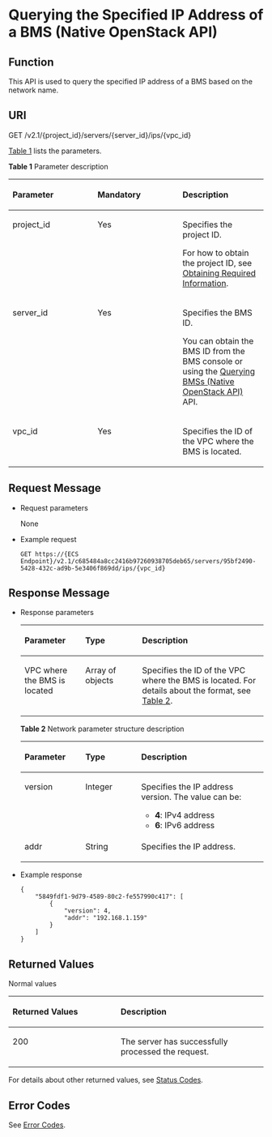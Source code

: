 # Querying the Specified IP Address of a BMS \(Native OpenStack API\)<a name="EN-US_TOPIC_0053158662"></a>

## Function<a name="section53922917165259"></a>

This API is used to query the specified IP address of a BMS based on the network name.

## URI<a name="section51121191165259"></a>

GET /v2.1/\{project\_id\}/servers/\{server\_id\}/ips/\{vpc\_id\}

[Table 1](#table6532183934016)  lists the parameters.

**Table  1**  Parameter description

<a name="table6532183934016"></a>
<table><thead align="left"><tr id="row1753243915409"><th class="cellrowborder" valign="top" width="33.33333333333333%" id="mcps1.2.4.1.1"><p id="p58268319165259"><a name="p58268319165259"></a><a name="p58268319165259"></a>Parameter</p>
</th>
<th class="cellrowborder" valign="top" width="33.33333333333333%" id="mcps1.2.4.1.2"><p id="p22113407165259"><a name="p22113407165259"></a><a name="p22113407165259"></a>Mandatory</p>
</th>
<th class="cellrowborder" valign="top" width="33.33333333333333%" id="mcps1.2.4.1.3"><p id="p46355523165259"><a name="p46355523165259"></a><a name="p46355523165259"></a>Description</p>
</th>
</tr>
</thead>
<tbody><tr id="row253363924014"><td class="cellrowborder" valign="top" width="33.33333333333333%" headers="mcps1.2.4.1.1 "><p id="p1217433165259"><a name="p1217433165259"></a><a name="p1217433165259"></a>project_id</p>
</td>
<td class="cellrowborder" valign="top" width="33.33333333333333%" headers="mcps1.2.4.1.2 "><p id="p31503226165259"><a name="p31503226165259"></a><a name="p31503226165259"></a>Yes</p>
</td>
<td class="cellrowborder" valign="top" width="33.33333333333333%" headers="mcps1.2.4.1.3 "><p id="p1624545165259"><a name="p1624545165259"></a><a name="p1624545165259"></a>Specifies the project ID.</p>
<p id="p9141450142010"><a name="p9141450142010"></a><a name="p9141450142010"></a>For how to obtain the project ID, see <a href="https://docs.otc.t-systems.com/en-us/api/apiug/apig-en-api-180328009.html" target="_blank" rel="noopener noreferrer">Obtaining Required Information</a>.</p>
</td>
</tr>
<tr id="row45331439194017"><td class="cellrowborder" valign="top" width="33.33333333333333%" headers="mcps1.2.4.1.1 "><p id="p43442641165259"><a name="p43442641165259"></a><a name="p43442641165259"></a>server_id</p>
</td>
<td class="cellrowborder" valign="top" width="33.33333333333333%" headers="mcps1.2.4.1.2 "><p id="p29193009165259"><a name="p29193009165259"></a><a name="p29193009165259"></a>Yes</p>
</td>
<td class="cellrowborder" valign="top" width="33.33333333333333%" headers="mcps1.2.4.1.3 "><p id="p15823538165259"><a name="p15823538165259"></a><a name="p15823538165259"></a>Specifies the <span id="text15688205618557"><a name="text15688205618557"></a><a name="text15688205618557"></a>BMS</span><span id="text3688155685511"><a name="text3688155685511"></a><a name="text3688155685511"></a></span> ID.</p>
<p id="p29791113277"><a name="p29791113277"></a><a name="p29791113277"></a>You can obtain the BMS ID from the <span id="en-us_topic_0113746489_text013014803615"><a name="en-us_topic_0113746489_text013014803615"></a><a name="en-us_topic_0113746489_text013014803615"></a>BMS</span><span id="en-us_topic_0113746489_text10131448133612"><a name="en-us_topic_0113746489_text10131448133612"></a><a name="en-us_topic_0113746489_text10131448133612"></a></span> console or using the <a href="querying-bmss-(native-openstack-api).md">Querying BMSs (Native OpenStack API)</a> API.</p>
</td>
</tr>
<tr id="row853312391409"><td class="cellrowborder" valign="top" width="33.33333333333333%" headers="mcps1.2.4.1.1 "><p id="p39194593144447"><a name="p39194593144447"></a><a name="p39194593144447"></a>vpc_id</p>
</td>
<td class="cellrowborder" valign="top" width="33.33333333333333%" headers="mcps1.2.4.1.2 "><p id="p20645494144447"><a name="p20645494144447"></a><a name="p20645494144447"></a>Yes</p>
</td>
<td class="cellrowborder" valign="top" width="33.33333333333333%" headers="mcps1.2.4.1.3 "><p id="p37275314377"><a name="p37275314377"></a><a name="p37275314377"></a>Specifies the ID of the VPC where the <span id="text107501551155019"><a name="text107501551155019"></a><a name="text107501551155019"></a>BMS</span><span id="text1375116517509"><a name="text1375116517509"></a><a name="text1375116517509"></a></span> is located.</p>
</td>
</tr>
</tbody>
</table>

## Request Message<a name="section8194118165259"></a>

-   Request parameters

    None

-   Example request

    ```
    GET https://{ECS Endpoint}/v2.1/c685484a8cc2416b97260938705deb65/servers/95bf2490-5428-432c-ad9b-5e3406f869dd/ips/{vpc_id}
    ```


## Response Message<a name="section58140617165259"></a>

-   Response parameters

    <a name="table56891490143956"></a>
    <table><thead align="left"><tr id="row33903869143956"><th class="cellrowborder" valign="top" width="25%" id="mcps1.1.4.1.1"><p id="p59978491115233"><a name="p59978491115233"></a><a name="p59978491115233"></a>Parameter</p>
    </th>
    <th class="cellrowborder" valign="top" width="23.369999999999997%" id="mcps1.1.4.1.2"><p id="p26419641115233"><a name="p26419641115233"></a><a name="p26419641115233"></a>Type</p>
    </th>
    <th class="cellrowborder" valign="top" width="51.629999999999995%" id="mcps1.1.4.1.3"><p id="p64181866115233"><a name="p64181866115233"></a><a name="p64181866115233"></a>Description</p>
    </th>
    </tr>
    </thead>
    <tbody><tr id="row33776430143956"><td class="cellrowborder" valign="top" width="25%" headers="mcps1.1.4.1.1 "><p id="p51536339143956"><a name="p51536339143956"></a><a name="p51536339143956"></a>VPC where the <span id="text116911512588"><a name="text116911512588"></a><a name="text116911512588"></a>BMS</span><span id="text1916975195810"><a name="text1916975195810"></a><a name="text1916975195810"></a></span> is located</p>
    </td>
    <td class="cellrowborder" valign="top" width="23.369999999999997%" headers="mcps1.1.4.1.2 "><p id="p13693953143956"><a name="p13693953143956"></a><a name="p13693953143956"></a>Array of objects</p>
    </td>
    <td class="cellrowborder" valign="top" width="51.629999999999995%" headers="mcps1.1.4.1.3 "><p id="p54366741143956"><a name="p54366741143956"></a><a name="p54366741143956"></a>Specifies the ID of the VPC where the <span id="text4819159125010"><a name="text4819159125010"></a><a name="text4819159125010"></a>BMS</span><span id="text1682018598500"><a name="text1682018598500"></a><a name="text1682018598500"></a></span> is located. For details about the format, see <a href="#table22651992144025">Table 2</a>.</p>
    </td>
    </tr>
    </tbody>
    </table>

    **Table  2**  Network parameter structure description

    <a name="table22651992144025"></a>
    <table><thead align="left"><tr id="row15576094144025"><th class="cellrowborder" valign="top" width="25.040000000000003%" id="mcps1.2.4.1.1"><p id="p18294205151113"><a name="p18294205151113"></a><a name="p18294205151113"></a>Parameter</p>
    </th>
    <th class="cellrowborder" valign="top" width="22.96%" id="mcps1.2.4.1.2"><p id="p52953511116"><a name="p52953511116"></a><a name="p52953511116"></a>Type</p>
    </th>
    <th class="cellrowborder" valign="top" width="52%" id="mcps1.2.4.1.3"><p id="p1329719531112"><a name="p1329719531112"></a><a name="p1329719531112"></a>Description</p>
    </th>
    </tr>
    </thead>
    <tbody><tr id="row1498246144025"><td class="cellrowborder" valign="top" width="25.040000000000003%" headers="mcps1.2.4.1.1 "><p id="p54249095144025"><a name="p54249095144025"></a><a name="p54249095144025"></a>version</p>
    </td>
    <td class="cellrowborder" valign="top" width="22.96%" headers="mcps1.2.4.1.2 "><p id="p32100540144025"><a name="p32100540144025"></a><a name="p32100540144025"></a>Integer</p>
    </td>
    <td class="cellrowborder" valign="top" width="52%" headers="mcps1.2.4.1.3 "><p id="p16571197144025"><a name="p16571197144025"></a><a name="p16571197144025"></a>Specifies the IP address version. The value can be:</p>
    <a name="ul95681331131713"></a><a name="ul95681331131713"></a><ul id="ul95681331131713"><li><strong id="en-us_topic_0053158696_b9297191175814"><a name="en-us_topic_0053158696_b9297191175814"></a><a name="en-us_topic_0053158696_b9297191175814"></a>4</strong>: IPv4 address</li><li><strong id="en-us_topic_0053158696_b17364111518584"><a name="en-us_topic_0053158696_b17364111518584"></a><a name="en-us_topic_0053158696_b17364111518584"></a>6</strong>: IPv6 address</li></ul>
    </td>
    </tr>
    <tr id="row14923052144025"><td class="cellrowborder" valign="top" width="25.040000000000003%" headers="mcps1.2.4.1.1 "><p id="p807709144025"><a name="p807709144025"></a><a name="p807709144025"></a>addr</p>
    </td>
    <td class="cellrowborder" valign="top" width="22.96%" headers="mcps1.2.4.1.2 "><p id="p65424470144025"><a name="p65424470144025"></a><a name="p65424470144025"></a>String</p>
    </td>
    <td class="cellrowborder" valign="top" width="52%" headers="mcps1.2.4.1.3 "><p id="p39086769144025"><a name="p39086769144025"></a><a name="p39086769144025"></a>Specifies the IP address.</p>
    </td>
    </tr>
    </tbody>
    </table>


-   Example response

    ```
    {
        "5849fdf1-9d79-4589-80c2-fe557990c417": [
            {
                "version": 4,
                "addr": "192.168.1.159"
            }
        ]
    }
    ```


## Returned Values<a name="section7610951"></a>

Normal values

<a name="en-us_topic_0106040941_table753804619176"></a>
<table><thead align="left"><tr id="en-us_topic_0106040941_row10735134615172"><th class="cellrowborder" valign="top" width="42.42%" id="mcps1.1.3.1.1"><p id="en-us_topic_0106040941_p19735204616177"><a name="en-us_topic_0106040941_p19735204616177"></a><a name="en-us_topic_0106040941_p19735204616177"></a>Returned Values</p>
</th>
<th class="cellrowborder" valign="top" width="57.58%" id="mcps1.1.3.1.2"><p id="en-us_topic_0106040941_p207355465176"><a name="en-us_topic_0106040941_p207355465176"></a><a name="en-us_topic_0106040941_p207355465176"></a>Description</p>
</th>
</tr>
</thead>
<tbody><tr id="en-us_topic_0106040941_row1473514621713"><td class="cellrowborder" valign="top" width="42.42%" headers="mcps1.1.3.1.1 "><p id="en-us_topic_0106040941_p13735144611178"><a name="en-us_topic_0106040941_p13735144611178"></a><a name="en-us_topic_0106040941_p13735144611178"></a>200</p>
</td>
<td class="cellrowborder" valign="top" width="57.58%" headers="mcps1.1.3.1.2 "><p id="en-us_topic_0106040941_p207351246161711"><a name="en-us_topic_0106040941_p207351246161711"></a><a name="en-us_topic_0106040941_p207351246161711"></a>The server has successfully processed the request.</p>
</td>
</tr>
</tbody>
</table>

For details about other returned values, see  [Status Codes](status-codes.md).

## Error Codes<a name="section14752650154917"></a>

See  [Error Codes](error-codes.md).

